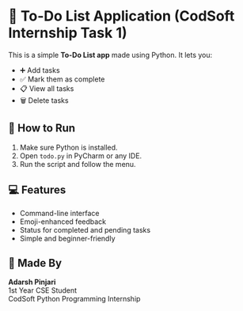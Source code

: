 # 📝 To-Do List Application (CodSoft Internship Task 1)

This is a simple **To-Do List app** made using Python. It lets you:
- ➕ Add tasks
- ✅ Mark them as complete
- 📋 View all tasks
- 🗑️ Delete tasks

## 🔧 How to Run

1. Make sure Python is installed.
2. Open `todo.py` in PyCharm or any IDE.
3. Run the script and follow the menu.

## 💻 Features

- Command-line interface
- Emoji-enhanced feedback
- Status for completed and pending tasks
- Simple and beginner-friendly

## 🙋 Made By

**Adarsh Pinjari**  
1st Year CSE Student  
CodSoft Python Programming Internship
